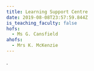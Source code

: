 ```yaml
---
title: Learning Support Centre
date: 2019-08-08T23:57:59.844Z
is_teaching_faculty: false
hofs:
  - Ms G. Cansfield
ahofs:
  - Mrs K. McKenzie
---
```

.
